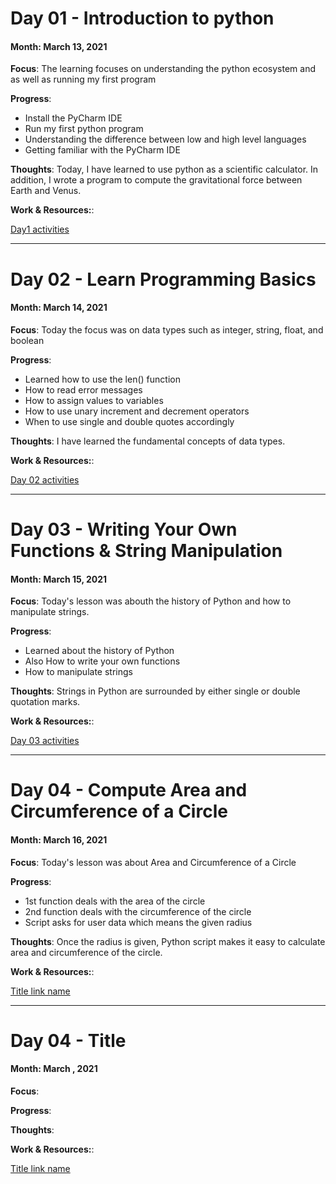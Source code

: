 # Day 01 - Introduction to python

#### Month: March 13, 2021

**Focus**: The learning focuses on understanding the python ecosystem and as well as running my first program

**Progress**:
- Install the PyCharm IDE
- Run my first python program
- Understanding the difference between low and high level languages
- Getting familiar with the PyCharm IDE

**Thoughts**: Today, I have learned to use python as a scientific calculator.
In addition, I wrote a program to compute the gravitational force between Earth and Venus.

**Work & Resources:**:

[Day1 activities](https://github.com/jsanon01/100-days-of-python/blob/main/resources/day1/)

---

# Day 02 - Learn Programming Basics

#### Month: March 14, 2021

**Focus**: Today the focus was on data types such as integer, string, float, and boolean

**Progress**:
- Learned how to use the len() function
- How to read error messages
- How to assign values to variables
- How to use unary increment and decrement operators
- When to use single and double quotes accordingly

**Thoughts**:  I have learned the fundamental concepts of data types. 



**Work & Resources:**:

[Day 02 activities](https://github.com/jsanon01/100-days-of-python/blob/main/resources/day2)

---

# Day 03 - Writing Your Own Functions & String Manipulation

#### Month: March 15, 2021

**Focus**: Today's lesson was abouth the history of Python and how to manipulate strings.

**Progress**:
- Learned about the history of Python
- Also How to write your own functions
- How to manipulate strings



**Thoughts**: Strings in Python are surrounded by either single or double quotation marks.



**Work & Resources:**:

[Day 03 activities](https://github.com/jsanon01/100-days-of-python/blob/main/resources/day3)

----

# Day 04 - Compute Area and Circumference of a Circle

#### Month: March 16, 2021

**Focus**:  Today's lesson was about Area and Circumference of a Circle

**Progress**:
- 1st function deals with the area of the circle
- 2nd function deals with the circumference of the circle
- Script asks for user data which means the given radius

**Thoughts**: Once the radius is given, Python script makes it easy to calculate area and circumference of the circle.

**Work & Resources:**:

[Title link name](https://github.com/jsanon01/100-days-of-python/blob/main/resources/day1/day4)

----

# Day 04 - Title

#### Month: March , 2021

**Focus**: 

**Progress**:


**Thoughts**: 

**Work & Resources:**:

[Title link name](https://github.com/jsanon01/100-days-of-python/blob/main/resources/day1/program.py)


